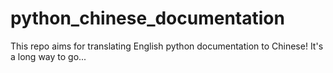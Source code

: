 # python_chinese_documentation
This repo aims for translating English python documentation to Chinese! It's a long way to go...
